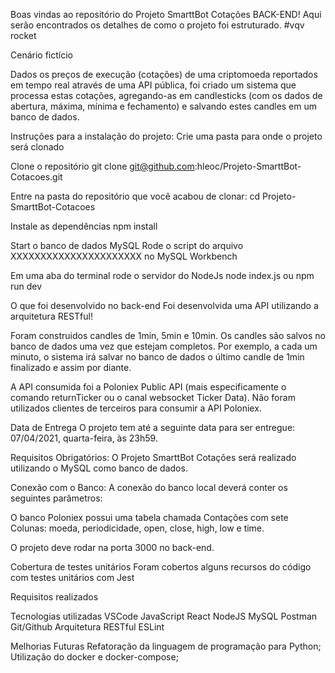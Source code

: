 Boas vindas ao repositório do Projeto SmarttBot Cotações BACK-END!
Aqui serão encontrados os detalhes de como o projeto foi estruturado. #vqv rocket

Cenário fictício

Dados os preços de execução (cotações) de uma criptomoeda reportados em tempo real
através de uma API pública, foi criado um sistema que processa estas cotações,
agregando-as em candlesticks (com os dados de abertura, máxima, mínima e fechamento) e salvando estes candles em um banco de dados.


Instruções para a instalação do projeto:
Crie uma pasta para onde o projeto será clonado

Clone o repositório
git clone git@github.com:hleoc/Projeto-SmarttBot-Cotacoes.git

Entre na pasta do repositório que você acabou de clonar:
cd Projeto-SmarttBot-Cotacoes

Instale as dependências
npm install

Start o banco de dados MySQL
Rode o script do arquivo XXXXXXXXXXXXXXXXXXXXXX no MySQL Workbench

Em uma aba do terminal rode o servidor do NodeJs
node index.js ou npm run dev

O que foi desenvolvido no back-end
Foi desenvolvida uma API utilizando a arquitetura RESTful!

Foram construidos candles de 1min, 5min e 10min. Os candles são salvos no
banco de dados uma vez que estejam completos. Por exemplo, a cada um minuto, o sistema irá salvar no banco de dados o último candle de 1min finalizado e assim por diante.

A API consumida foi a Poloniex Public API (mais especificamente o
comando returnTicker ou o canal websocket Ticker Data). Não foram utilizados clientes de
terceiros para consumir a API Poloniex.

Data de Entrega
O projeto tem até a seguinte data para ser entregue: 07/04/2021, quarta-feira, às 23h59.

Requisitos Obrigatórios:
O Projeto SmarttBot Cotações será realizado utilizando o MySQL como banco de dados.

Conexão com o Banco:
A conexão do banco local deverá conter os seguintes parâmetros:



O banco Poloniex possui uma tabela chamada Contações com sete Colunas: moeda, periodicidade, open, close, high, low e time.

O projeto deve rodar na porta 3000 no back-end.

Cobertura de testes unitários
Foram cobertos alguns recursos do código com testes unitários com Jest


Requisitos realizados




Tecnologias utilizadas
VSCode
JavaScript
React
NodeJS
MySQL
Postman
Git/Github
Arquitetura RESTful
ESLint


Melhorias Futuras
Refatoração da linguagem de programação para Python;
Utilização do docker e docker-compose;


